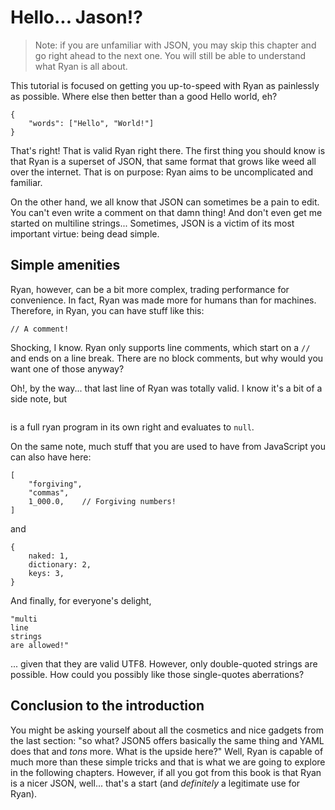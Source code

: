 # Hello... Jason!?

> Note: if you are unfamiliar with JSON, you may skip this chapter and go right ahead to the next one. You will still be able to understand what Ryan is all about.

This tutorial is focused on getting you up-to-speed with Ryan as painlessly as possible. Where else then better than a good Hello world, eh?

```ryan
{
    "words": ["Hello", "World!"]
}
```

That's right! That is valid Ryan right there. The first thing you should know is that Ryan is a superset of JSON, that same format that grows like weed all over the internet. That is on purpose: Ryan aims to be uncomplicated and familiar. 

On the other hand, we all know that JSON can sometimes be a pain to edit. You can't even write a comment on that damn thing! And don't even get me started on multiline strings... Sometimes, JSON is a victim of its most important virtue: being dead simple.


## Simple amenities

Ryan, however, can be a bit more complex, trading performance for convenience. In fact, Ryan was made more for humans than for machines. Therefore, in Ryan, you can have stuff like this:

```ryan
// A comment!
```

Shocking, I know. Ryan only supports line comments, which start on a `//` and ends on a line break. There are no block comments, but why would you want one of those anyway? 

Oh!, by the way... that last line of Ryan was totally valid. I know it's a bit of a side note, but
```ryan

```
is a full ryan program in its own right and evaluates to `null`. 

On the same note, much stuff that you are used to have from JavaScript you can also have here:
```ryan
[
    "forgiving",
    "commas", 
    1_000.0,    // Forgiving numbers!
]
```
and
```ryan
{
    naked: 1,
    dictionary: 2,
    keys: 3,
}
```
And finally, for everyone's delight, 
```
"multi
line
strings
are allowed!"
```
... given that they are valid UTF8. However, only double-quoted strings are possible. How could you possibly like those single-quotes aberrations?

## Conclusion to the introduction

You might be asking yourself about all the cosmetics and nice gadgets from the last section: "so what? JSON5 offers basically the same thing and YAML does that and _tons_ more. What is the upside here?" Well, Ryan is capable of much more than these simple tricks and that is what we are going to explore in the following chapters. However, if all you got from this book is that Ryan is a nicer JSON, well... that's a start (and _definitely_ a legitimate use for Ryan).

